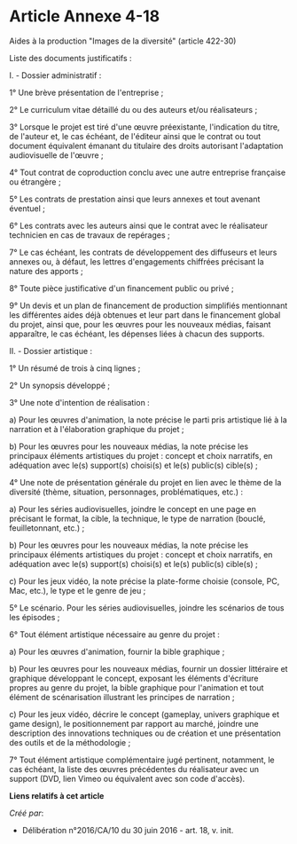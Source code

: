 # Article Annexe 4-18

Aides à la production "Images de la diversité" (article 422-30)

Liste des documents justificatifs :

I. - Dossier administratif :

1° Une brève présentation de l'entreprise ;

2° Le curriculum vitae détaillé du ou des auteurs et/ou réalisateurs ;

3° Lorsque le projet est tiré d'une œuvre préexistante, l'indication du titre, de l'auteur et, le cas échéant, de l'éditeur
ainsi que le contrat ou tout document équivalent émanant du titulaire des droits autorisant l'adaptation audiovisuelle de
l'œuvre ;

4° Tout contrat de coproduction conclu avec une autre entreprise française ou étrangère ;

5° Les contrats de prestation ainsi que leurs annexes et tout avenant éventuel ;

6° Les contrats avec les auteurs ainsi que le contrat avec le réalisateur technicien en cas de travaux de repérages ;

7° Le cas échéant, les contrats de développement des diffuseurs et leurs annexes ou, à défaut, les lettres d'engagements
chiffrées précisant la nature des apports ;

8° Toute pièce justificative d'un financement public ou privé ;

9° Un devis et un plan de financement de production simplifiés mentionnant les différentes aides déjà obtenues et leur part
dans le financement global du projet, ainsi que, pour les œuvres pour les nouveaux médias, faisant apparaître, le cas
échéant, les dépenses liées à chacun des supports.

II. - Dossier artistique :

1° Un résumé de trois à cinq lignes ;

2° Un synopsis développé ;

3° Une note d'intention de réalisation :

a) Pour les œuvres d'animation, la note précise le parti pris artistique lié à la narration et à l'élaboration graphique du
projet ;

b) Pour les œuvres pour les nouveaux médias, la note précise les principaux éléments artistiques du projet : concept et choix
narratifs, en adéquation avec le(s) support(s) choisi(s) et le(s) public(s) cible(s) ;

4° Une note de présentation générale du projet en lien avec le thème de la diversité (thème, situation, personnages,
problématiques, etc.) :

a) Pour les séries audiovisuelles, joindre le concept en une page en précisant le format, la cible, la technique, le type de
narration (bouclé, feuilletonnant, etc.) ;

b) Pour les œuvres pour les nouveaux médias, la note précise les principaux éléments artistiques du projet : concept et choix
narratifs, en adéquation avec le(s) support(s) choisi(s) et le(s) public(s) cible(s) ;

c) Pour les jeux vidéo, la note précise la plate-forme choisie (console, PC, Mac, etc.), le type et le genre de jeu ;

5° Le scénario. Pour les séries audiovisuelles, joindre les scénarios de tous les épisodes ;

6° Tout élément artistique nécessaire au genre du projet :

a) Pour les œuvres d'animation, fournir la bible graphique ;

b) Pour les œuvres pour les nouveaux médias, fournir un dossier littéraire et graphique développant le concept, exposant les
éléments d'écriture propres au genre du projet, la bible graphique pour l'animation et tout élément de scénarisation
illustrant les principes de narration ;

c) Pour les jeux vidéo, décrire le concept (gameplay, univers graphique et game design), le positionnement par rapport au
marché, joindre une description des innovations techniques ou de création et une présentation des outils et de la
méthodologie ;

7° Tout élément artistique complémentaire jugé pertinent, notamment, le cas échéant, la liste des œuvres précédentes du
réalisateur avec un support (DVD, lien Vimeo ou équivalent avec son code d'accès).

**Liens relatifs à cet article**

_Créé par_:

  - Délibération n°2016/CA/10 du 30 juin 2016 - art. 18, v. init.
